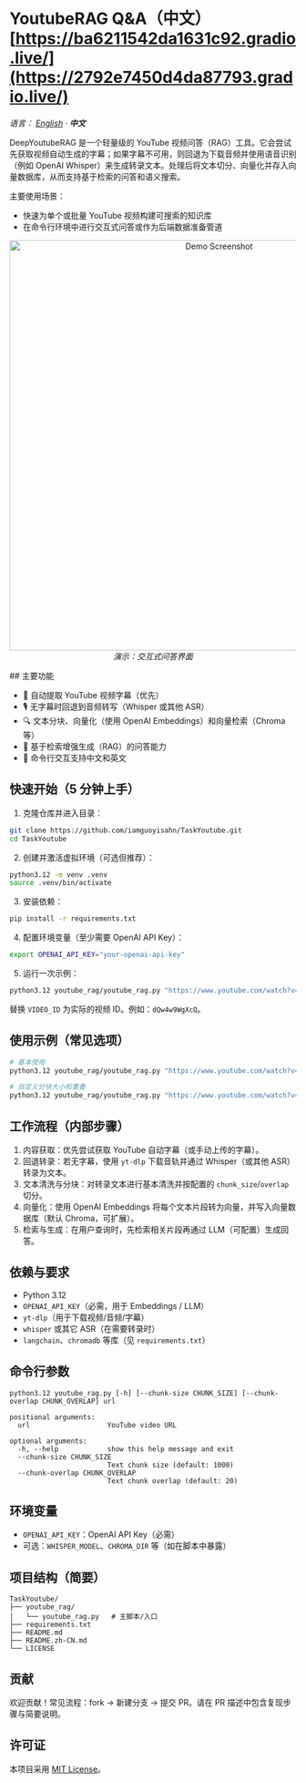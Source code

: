 # YoutubeRAG Q&A（中文）[https://ba6211542da1631c92.gradio.live/](https://2792e7450d4da87793.gradio.live/)

_语言： [English](./README.md) · **中文**_

DeepYoutubeRAG 是一个轻量级的 YouTube 视频问答（RAG）工具。它会尝试先获取视频自动生成的字幕；如果字幕不可用，则回退为下载音频并使用语音识别（例如 OpenAI Whisper）来生成转录文本。处理后将文本切分、向量化并存入向量数据库，从而支持基于检索的问答和语义搜索。

主要使用场景：
- 快速为单个或批量 YouTube 视频构建可搜索的知识库
- 在命令行环境中进行交互式问答或作为后端数据准备管道

<p align="center">
  <img src="./images/Demo.png" alt="Demo Screenshot" width="720" />
  <br/>
  <em>演示：交互式问答界面</em>
</p>
## 主要功能

- 🎥 自动提取 YouTube 视频字幕（优先）
- 🎙️ 无字幕时回退到音频转写（Whisper 或其他 ASR）
- 🔍 文本分块、向量化（使用 OpenAI Embeddings）和向量检索（Chroma 等）
- 🧠 基于检索增强生成（RAG）的问答能力
- 💬 命令行交互支持中文和英文

## 快速开始（5 分钟上手）

1. 克隆仓库并进入目录：

```bash
git clone https://github.com/iamguoyisahn/TaskYoutube.git
cd TaskYoutube
```

2. 创建并激活虚拟环境（可选但推荐）：

```bash
python3.12 -m venv .venv
source .venv/bin/activate
```

3. 安装依赖：

```bash
pip install -r requirements.txt
```

4. 配置环境变量（至少需要 OpenAI API Key）：

```bash
export OPENAI_API_KEY="your-openai-api-key"
```

5. 运行一次示例：

```bash
python3.12 youtube_rag/youtube_rag.py "https://www.youtube.com/watch?v=VIDEO_ID"
```

替换 `VIDEO_ID` 为实际的视频 ID。例如：`dQw4w9WgXcQ`。

## 使用示例（常见选项）

```bash
# 基本使用
python3.12 youtube_rag/youtube_rag.py "https://www.youtube.com/watch?v=dQw4w9WgXcQ"

# 自定义分块大小和重叠
python3.12 youtube_rag/youtube_rag.py "https://www.youtube.com/watch?v=dQw4w9WgXcQ" --chunk-size 1500 --chunk-overlap 50
```

## 工作流程（内部步骤）

1. 内容获取：优先尝试获取 YouTube 自动字幕（或手动上传的字幕）。
2. 回退转录：若无字幕，使用 `yt-dlp` 下载音轨并通过 Whisper（或其他 ASR）转录为文本。
3. 文本清洗与分块：对转录文本进行基本清洗并按配置的 `chunk_size`/`overlap` 切分。
4. 向量化：使用 OpenAI Embeddings 将每个文本片段转为向量，并写入向量数据库（默认 Chroma，可扩展）。
5. 检索与生成：在用户查询时，先检索相关片段再通过 LLM（可配置）生成回答。

## 依赖与要求

- Python 3.12
- `OPENAI_API_KEY`（必需，用于 Embeddings / LLM）
- `yt-dlp`（用于下载视频/音频/字幕）
- `whisper` 或其它 ASR（在需要转录时）
- `langchain`、`chromadb` 等库（见 `requirements.txt`）

## 命令行参数

```text
python3.12 youtube_rag.py [-h] [--chunk-size CHUNK_SIZE] [--chunk-overlap CHUNK_OVERLAP] url

positional arguments:
  url                   YouTube video URL

optional arguments:
  -h, --help            show this help message and exit
  --chunk-size CHUNK_SIZE
                        Text chunk size (default: 1000)
  --chunk-overlap CHUNK_OVERLAP
                        Text chunk overlap (default: 20)
```

## 环境变量

- `OPENAI_API_KEY`：OpenAI API Key（必需）
- 可选：`WHISPER_MODEL`、`CHROMA_DIR` 等（如在脚本中暴露）

## 项目结构（简要）

```
TaskYoutube/
├── youtube_rag/
│   └── youtube_rag.py   # 主脚本/入口
├── requirements.txt
├── README.md
├── README.zh-CN.md
└── LICENSE
```

## 贡献

欢迎贡献！常见流程：fork → 新建分支 → 提交 PR。请在 PR 描述中包含复现步骤与简要说明。

## 许可证

本项目采用 [MIT License](./LICENSE)。
